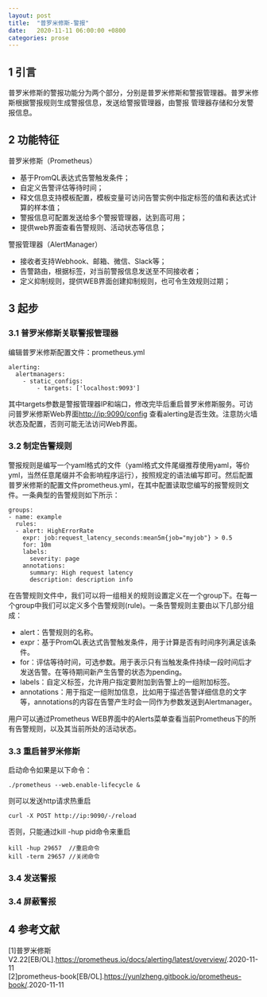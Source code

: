 ```yaml
---
layout: post
title:  "普罗米修斯-警报"
date:   2020-11-11 06:00:00 +0800
categories: prose
---
```


## 1 引言 #
普罗米修斯的警报功能分为两个部分，分别是普罗米修斯和警报管理器。普罗米修斯根据警报规则生成警报信息，发送给警报管理器，由警报
管理器存储和分发警报信息。

## 2 功能特征
普罗米修斯（Prometheus）
- 基于PromQL表达式告警触发条件；
- 自定义告警评估等待时间；
- 释文信息支持模板配置，模板变量可访问告警实例中指定标签的值和表达式计算的样本值；
- 警报信息可配置发送给多个警报管理器，达到高可用；
- 提供web界面查看告警规则、活动状态等信息；

警报管理器（AlertManager）
- 接收者支持Webhook、邮箱、微信、Slack等；
- 告警路由，根据标签，对当前警报信息发送至不同接收者；
- 定义抑制规则，提供WEB界面创建抑制规则，也可令生效规则过期；

## 3 起步
### 3.1 普罗米修斯关联警报管理器
编辑普罗米修斯配置文件：prometheus.yml
```
alerting:
  alertmanagers:
    - static_configs:
        - targets: ['localhost:9093']
```
其中targets参数是警报管理器IP和端口，修改完毕后重启普罗米修斯服务。可访问普罗米修斯Web界面<http://ip:9090/config>
查看alerting是否生效。注意防火墙状态及配置，否则可能无法访问Web界面。  

### 3.2 制定告警规则
警报规则是编写一个yaml格式的文件（yaml格式文件尾缀推荐使用yaml，等价yml，当然任意尾缀并不会影响程序运行），按照规定的语法编写即可。然后配置普罗米修斯的配置文件prometheus.yml，在其中配置读取您编写的报警规则文件。一条典型的告警规则如下所示：
```
groups:
- name: example
  rules:
  - alert: HighErrorRate
    expr: job:request_latency_seconds:mean5m{job="myjob"} > 0.5
    for: 10m
    labels:
      severity: page
    annotations:
      summary: High request latency
      description: description info
```

在告警规则文件中，我们可以将一组相关的规则设置定义在一个group下。在每一个group中我们可以定义多个告警规则(rule)。一条告警规则主要由以下几部分组成：
- alert：告警规则的名称。
- expr：基于PromQL表达式告警触发条件，用于计算是否有时间序列满足该条件。
- for：评估等待时间，可选参数。用于表示只有当触发条件持续一段时间后才发送告警。在等待期间新产生告警的状态为pending。
- labels：自定义标签，允许用户指定要附加到告警上的一组附加标签。
- annotations：用于指定一组附加信息，比如用于描述告警详细信息的文字等，annotations的内容在告警产生时会一同作为参数发送到Alertmanager。

用户可以通过Prometheus WEB界面中的Alerts菜单查看当前Prometheus下的所有告警规则，以及其当前所处的活动状态。

### 3.3 重启普罗米修斯
启动命令如果是以下命令：
```
./prometheus --web.enable-lifecycle &
```
则可以发送http请求热重启
```
curl -X POST http://ip:9090/-/reload
```
否则，只能通过kill -hup pid命令来重启
```
kill -hup 29657  //重启命令
kill -term 29657 //关闭命令
```

### 3.4 发送警报

### 3.4 屏蔽警报

## 4 参考文献
[1]普罗米修斯V2.22[EB/OL].<https://prometheus.io/docs/alerting/latest/overview/>.2020-11-11  
[2]prometheus-book[EB/OL].<https://yunlzheng.gitbook.io/prometheus-book/>.2020-11-11